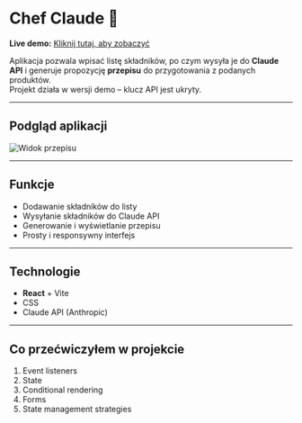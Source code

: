 # Chef Claude 🍳

**Live demo:** [Kliknij tutaj, aby zobaczyć](https://marwoz01.github.io/chef-claude/)

Aplikacja pozwala wpisać listę składników, po czym wysyła je do **Claude API** i generuje propozycję **przepisu** do przygotowania z podanych produktów.  
Projekt działa w wersji demo – klucz API jest ukryty.

---

## Podgląd aplikacji

![Widok przepisu](./screenshots/recipe.png)

---

## Funkcje

- Dodawanie składników do listy
- Wysyłanie składników do Claude API
- Generowanie i wyświetlanie przepisu
- Prosty i responsywny interfejs

---

## Technologie

- **React** + Vite
- CSS
- Claude API (Anthropic)

---

## Co przećwiczyłem w projekcie

1. Event listeners
2. State
3. Conditional rendering
4. Forms
5. State management strategies
